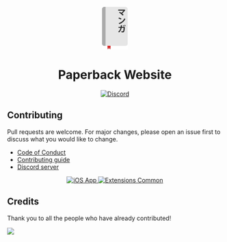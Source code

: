 <div>
	<p align="center">
		<img src="./src/.vuepress/public/icons/logo-alt.png" height="100px">
	</p>
	<h1 align="center">Paperback Website</h1>
	<p align="center">
		<a href="https://discord.paperback.moe/">
			<img src="https://img.shields.io/discord/673606787290759230.svg?label=Discord&labelColor=7289da&color=2c2f33&style=flat" alt="Discord">
		</a>
	</p>
</div>

## Contributing

Pull requests are welcome. For major changes, please open an issue first to discuss what you would like to change.

- [Code of Conduct](./CODE_OF_CONDUCT.md)
- [Contributing guide](./CONTRIBUTING.md)
- [Discord server](https://discord.paperback.moe/)

<div>
	<p align="center">
		<a href="https://github.com/Paperback-iOS/app/">
			<img src="https://github-readme-stats.vercel.app/api/pin/?username=Paperback-iOS&repo=app&bg_color=0000&text_color=777&hide_border=true" alt="iOS App">
		</a>
		<a href="https://github.com/Paperback-iOS/extensions-common/">
			<img src="https://github-readme-stats.vercel.app/api/pin/?username=Paperback-iOS&repo=extensions-common&bg_color=0000&text_color=777&hide_border=true" alt="Extensions Common">
		</a>
	</p>
</div>


## Credits

Thank you to all the people who have already contributed!

<a href="https://github.com/Paperback-iOS/website/graphs/contributors">
  <img src="https://contrib.rocks/image?repo=Paperback-iOS/website" />
</a>
